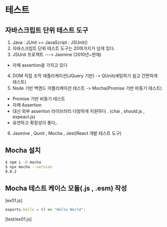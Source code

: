 # 테스트


## 자바스크립트 단위 테스트 도구
1. Java : JUnit == JavaScript : JSUnit()
2. 자바스크립트 단위 테스트 도구는 20여가지가 넘게 있다.
3. JSUnit 프로젝트 ---> Jasmine (2010년~현재)
 -  자체 assertion을 가지고 있다
4. DOM 직접 조작 애플리케이션(JQuery 기반) -> QUnit(세팅하기 쉽고 간편하게 테스트)
5. Node 기반 백엔드 어플리케이션 테스트 -> Mocha(Promise 기반 비동기 테스트)
  -  Promise 기반 비동기 테스트
  -  자체 Assertion
  -  대신 외부 assertion 라이브러리 다양하게 지원하다 . (chai , should.js , expeact.js)
  -  유연하고 확장성이 좋다,.
6. Jasmine , Qunit , Mocha , Jest(React 개발 테스트 도구)



## Mocha 설치
```bash
$ npm i -D mocha
$ npx mocha --version
9.0.2

```


## Mocha 테스트 케이스 모듈(.js , .esm) 작성


[ex01.js]
```javascript
exports.hello = () => "Hello World";
```

[test/ex01.js]
```javascript

```

 



